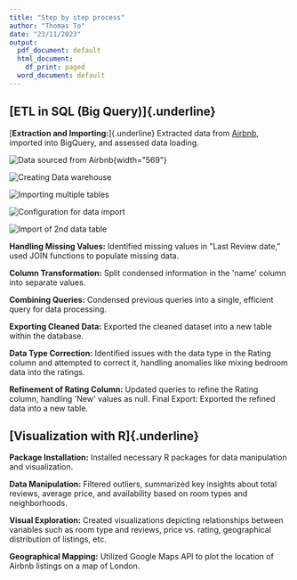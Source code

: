 ```yaml
---
title: "Step by step process"
author: "Thomas To"
date: "23/11/2023"
output:
  pdf_document: default
  html_document:
    df_print: paged
  word_document: default
---
```


## [ETL in SQL (Big Query)]{.underline}

[**Extraction and Importing:**]{.underline} Extracted data from [Airbnb](http://insideairbnb.com/get-the-data/), imported into BigQuery, and assessed data loading.

![*Data sourced from Airbnb*](Source%20data.PNG){width="569"}

![*Creating Data warehouse*](Created%20data%20set.PNG)

![*Importing multiple tables*](Import%20start.PNG)

![*Configuration for data import*](import%20table%20config.PNG)

![*Import of 2nd data table*](2nd%20table%20import.PNG)

**Handling Missing Values:** Identified missing values in "Last Review date," used JOIN functions to populate missing data.

**Column Transformation:** Split condensed information in the 'name' column into separate values.

**Combining Queries:** Condensed previous queries into a single, efficient query for data processing.

**Exporting Cleaned Data:** Exported the cleaned dataset into a new table within the database.

**Data Type Correction:** Identified issues with the data type in the Rating column and attempted to correct it, handling anomalies like mixing bedroom data into the ratings.

**Refinement of Rating Column:** Updated queries to refine the Rating column, handling 'New' values as null. Final Export: Exported the refined data into a new table.

## [Visualization with R]{.underline}

**Package Installation:** Installed necessary R packages for data manipulation and visualization.

**Data Manipulation:** Filtered outliers, summarized key insights about total reviews, average price, and availability based on room types and neighborhoods.

**Visual Exploration:** Created visualizations depicting relationships between variables such as room type and reviews, price vs. rating, geographical distribution of listings, etc.

**Geographical Mapping:** Utilized Google Maps API to plot the location of Airbnb listings on a map of London.
